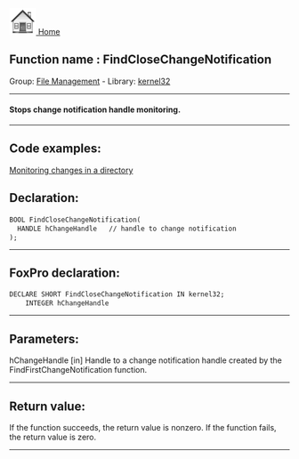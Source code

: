 [<img src="../../images/home.png"> Home ](https://github.com/VFPX/Win32API)  

## Function name : FindCloseChangeNotification
Group: [File Management](../../functions_group.md#File_Management)  -  Library: [kernel32](../../Libraries.md#kernel32)  
***  


#### Stops change notification handle monitoring.
***  


## Code examples:
[Monitoring changes in a directory](../../samples/sample_117.md)  

## Declaration:
```foxpro  
BOOL FindCloseChangeNotification(
  HANDLE hChangeHandle   // handle to change notification
);  
```  
***  


## FoxPro declaration:
```foxpro  
DECLARE SHORT FindCloseChangeNotification IN kernel32;
	INTEGER hChangeHandle  
```  
***  


## Parameters:
hChangeHandle 
[in] Handle to a change notification handle created by the FindFirstChangeNotification function.  
***  


## Return value:
If the function succeeds, the return value is nonzero. If the function fails, the return value is zero. 
  
***  

